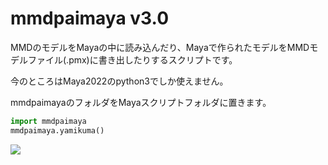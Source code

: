 # mmdpaimaya v3.0

MMDのモデルをMayaの中に読み込んだり、Mayaで作られたモデルをMMDモデルファイル(.pmx)に書き出したりするスクリプトです。

今のところはMaya2022のpython3でしか使えません。

mmdpaimayaのフォルダをMayaスクリプトフォルダに置きます。

```python
import mmdpaimaya
mmdpaimaya.yamikuma()
```

![](https://phyblas.hinaboshi.com/rup/yami/2018/a04.jpg)
